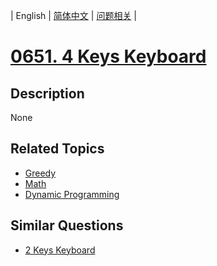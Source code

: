 
| English | [简体中文](README.md) | [问题相关](QUESTION.md) |
# [0651. 4 Keys Keyboard](https://leetcode-cn.com/problems/4-keys-keyboard/)
## Description
None
## Related Topics
- [Greedy](https://leetcode-cn.com/tag/greedy)
- [Math](https://leetcode-cn.com/tag/math)
- [Dynamic Programming](https://leetcode-cn.com/tag/dynamic-programming)
## Similar Questions
- [2 Keys Keyboard](../0650/README_EN.md)
